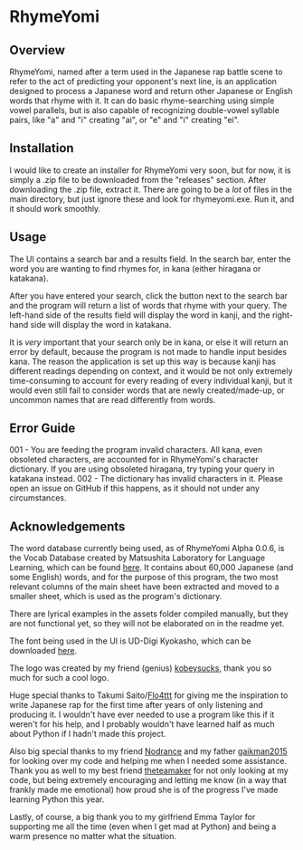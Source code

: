 
# RhymeYomi





## Overview

RhymeYomi, named after a term used in the Japanese rap battle scene to refer to the act of predicting your opponent's next line, is an application designed to process a Japanese word and return other Japanese or English words that rhyme with it. It can do basic rhyme-searching using simple vowel parallels, but is also capable of recognizing double-vowel syllable pairs, like "a" and "i" creating "ai", or "e" and "i" creating "ei".

## Installation

I would like to create an installer for RhymeYomi very soon, but for now, it is simply a .zip file to be downloaded from the "releases" section. After downloading the .zip file, extract it. There are going to be a *lot* of files in the main directory, but just ignore these and look for rhymeyomi.exe. Run it, and it should work smoothly.
    
## Usage

The UI contains a search bar and a results field. In the search bar, enter the word you are wanting to find rhymes for, in kana (either hiragana or katakana). 

After you have entered your search, click the button next to the search bar and the program will return a list of words that rhyme with your query. The left-hand side of the results field will display the word in kanji, and the right-hand side will display the word in katakana.

It is *very* important that your search only be in kana, or else it will return an error by default, because the program is not made to handle input besides kana. The reason the application is set up this way is because kanji has different readings depending on context, and it would be not only extremely time-consuming to account for every reading of every individual kanji, but it would even still fail to consider words that are newly created/made-up, or uncommon names that are read differently from words.

## Error Guide
001 - You are feeding the program invalid characters. All kana, even obsoleted characters, are accounted for in RhymeYomi's character dictionary. If you are using obsoleted hiragana, try typing your query in katakana instead. 
002 - The dictionary has invalid characters in it. Please open an issue on GitHub if this happens, as it should not under any circumstances.

## Acknowledgements

The word database currently being used, as of RhymeYomi Alpha 0.0.6, is the Vocab Database created by Matsushita Laboratory for Language Learning, which can be found [here](http://www17408ui.sakura.ne.jp/tatsum/database.html). It contains about 60,000 Japanese (and some English) words, and for the purpose of this program, the two most relevant columns of the main sheet have been extracted and moved to a smaller sheet, which is used as the program's dictionary.

There are lyrical examples in the assets folder compiled manually, but they are not functional yet, so they will not be elaborated on in the readme yet.

The font being used in the UI is UD-Digi Kyokasho, which can be downloaded [here](https://eng.m.fontke.com/font/24526460/download/).

The logo was created by my friend (genius) [kobeysucks](https://www.instagram.com/kobeysucks/), thank you so much for such a cool logo.

Huge special thanks to Takumi Saito/[Flo4ttt](https://soundcloud.com/flo4ttt) for giving me the inspiration to write Japanese rap for the first time after years of only listening and producing it. I wouldn't have ever needed to use a program like this if it weren't for his help, and I probably wouldn't have learned half as much about Python if I hadn't made this project. 

Also big special thanks to my friend [Nodrance](https://github.com/Nodrance) and my father [gaikman2015](https://github.com/gaikman2015) for looking over my code and helping me when I needed some assistance. Thank you as well to my best friend [theteamaker](https://github.com/theteamaker) for not only looking at my code, but being extremely encouraging and letting me know (in a way that frankly made me emotional) how proud she is of the progress I've made learning Python this year. 

Lastly, of course, a big thank you to my girlfriend Emma Taylor for supporting me all the time (even when I get mad at Python) and being a warm presence no matter what the situation.

